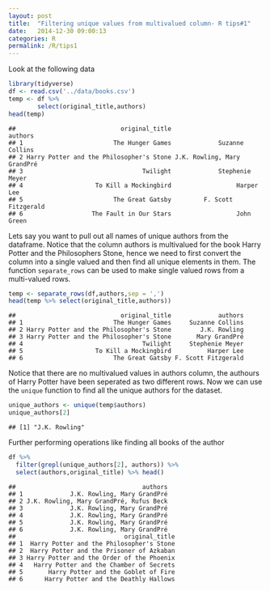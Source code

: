 ```yaml
---
layout: post
title:  "Filtering unique values from multivalued column- R tips#1"
date:   2014-12-30 09:00:13
categories: R
permalink: /R/tips1
---
```



Look at the following data

``` r
library(tidyverse)
df <- read.csv('../data/books.csv')
temp <- df %>% 
        select(original_title,authors)
head(temp)
```




    ##                             original_title                     authors
    ## 1                         The Hunger Games             Suzanne Collins
    ## 2 Harry Potter and the Philosopher's Stone J.K. Rowling, Mary GrandPré
    ## 3                                 Twilight             Stephenie Meyer
    ## 4                    To Kill a Mockingbird                  Harper Lee
    ## 5                         The Great Gatsby         F. Scott Fitzgerald
    ## 6                   The Fault in Our Stars                  John Green







Lets say you want to pull out all names of unique authors from the dataframe. Notice that the column authors is multivalued for the book Harry Potter and the Philosophers Stone, hence we need to first convert the column into a single valued and then find all unique elements in them. The function `separate_rows` can be used to make single valued rows from a multi-valued rows.

``` r
temp <- separate_rows(df,authors,sep = ',') 
head(temp %>% select(original_title,authors))
```

    ##                             original_title             authors
    ## 1                         The Hunger Games     Suzanne Collins
    ## 2 Harry Potter and the Philosopher's Stone        J.K. Rowling
    ## 3 Harry Potter and the Philosopher's Stone       Mary GrandPré
    ## 4                                 Twilight     Stephenie Meyer
    ## 5                    To Kill a Mockingbird          Harper Lee
    ## 6                         The Great Gatsby F. Scott Fitzgerald

Notice that there are no multivalued values in authors column, the authours of Harry Potter have been seperated as two different rows. Now we can use the `unique` function to find all the unique authors for the dataset.

``` r
unique_authors <- unique(temp$authors)
unique_authors[2]
```

    ## [1] "J.K. Rowling"

Further performing operations like finding all books of the author

``` r
df %>% 
  filter(grepl(unique_authors[2], authors)) %>%
  select(authors,original_title) %>% head()
```

    ##                                   authors
    ## 1             J.K. Rowling, Mary GrandPré
    ## 2 J.K. Rowling, Mary GrandPré, Rufus Beck
    ## 3             J.K. Rowling, Mary GrandPré
    ## 4             J.K. Rowling, Mary GrandPré
    ## 5             J.K. Rowling, Mary GrandPré
    ## 6             J.K. Rowling, Mary GrandPré
    ##                              original_title
    ## 1  Harry Potter and the Philosopher's Stone
    ## 2  Harry Potter and the Prisoner of Azkaban
    ## 3 Harry Potter and the Order of the Phoenix
    ## 4   Harry Potter and the Chamber of Secrets
    ## 5       Harry Potter and the Goblet of Fire
    ## 6      Harry Potter and the Deathly Hallows
